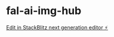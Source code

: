 # fal-ai-img-hub

[Edit in StackBlitz next generation editor ⚡️](https://stackblitz.com/~/github.com/U-C4N/fal-ai-img-hub)